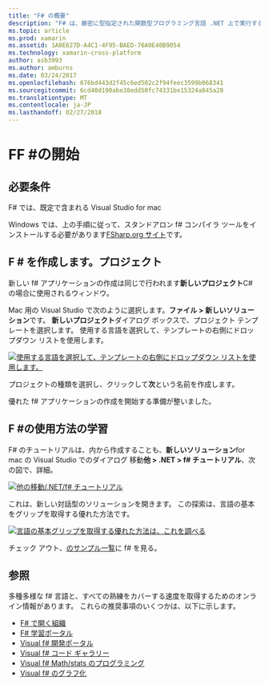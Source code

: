 ```yaml
---
title: "F# の概要"
description: "F# は、厳密に型指定された関数型プログラミング言語 .NET 上で実行するよう設計されています"
ms.topic: article
ms.prod: xamarin
ms.assetid: 1A0E627D-A4C1-4F95-BAED-76A0E40B9054
ms.technology: xamarin-cross-platform
author: asb3993
ms.author: amburns
ms.date: 03/24/2017
ms.openlocfilehash: 676bd443d2f45c6ed502c2f94feec3599b068341
ms.sourcegitcommit: 6cd40d190abe38edd50fc74331be15324a845a28
ms.translationtype: MT
ms.contentlocale: ja-JP
ms.lasthandoff: 02/27/2018
---
```

# <a name="getting-started-with-ff35"></a>FF &#35;の開始

## <a name="requirements"></a>必要条件

F# では、既定で含まれる Visual Studio for mac

Windows では、上の手順に従って、スタンドアロン f# コンパイラ ツールをインストールする必要があります[FSharp.org サイト](http://fsharp.org/use/windows/)です。

## <a name="creating-an-f35-project"></a>F &#35; を作成します。プロジェクト

新しい f# アプリケーションの作成は同じで行われます**新しいプロジェクト**C# の場合に使用されるウィンドウ。

Mac 用の Visual Studio で次のように選択します。**ファイル > 新しいソリューション**です。 **新しいプロジェクト**ダイアログ ボックスで、プロジェクト テンプレートを選択します。 使用する言語を選択して、テンプレートの右側にドロップダウン リストを使用します。

 [ ![](overview-images/choosefsharp.png "使用する言語を選択して、テンプレートの右側にドロップダウン リストを使用します。")](overview-images/choosefsharp.png)

プロジェクトの種類を選択し、クリックして**次**という名前を作成します。


優れた f# アプリケーションの作成を開始する準備が整いました。

## <a name="learning-to-use-f35"></a>F &#35;の使用方法の学習

F# のチュートリアルは、内から作成することも、**新しいソリューション**for mac の Visual Studio でのダイアログ 移動**他 > .NET > f# チュートリアル**、次の図で、詳細。

 [ ![](overview-images/fsharptutorial.png "他の移動/.NET/f# チュートリアル")](overview-images/fsharptutorial.png)

これは、新しい対話型のソリューションを開きます。 この探索は、言語の基本をグリップを取得する優れた方法です。

 [ ![](overview-images/newtutorial-sml.png "言語の基本グリップを取得する優れた方法は、これを調べる")](overview-images/newtutorial.png)

チェック アウト、[のサンプル一覧](/guides/cross-platform/fsharp/samples/)に f# を見る。

## <a name="references"></a>参照

多種多様な f# 言語と、すべての熟練をカバーする速度を取得するためのオンライン情報があります。 これらの推奨事項のいくつかは、以下に示します。

-  [F# で開く組織](http://fsharp.org)
-  [F# 学習ポータル](http://tryfsharp.org)
-  [Visual f# 開発ポータル](http://go.microsoft.com/fwlink/?LinkID=234174)
-  [Visual f# コード ギャラリー](http://go.microsoft.com/fwlink/?LinkID=124614)
-  [Visual f# Math/stats のプログラミング](http://go.microsoft.com/fwlink/?LinkId=235173)
-  [Visual f# のグラフ化](http://go.microsoft.com/fwlink/?LinkId=235176)

